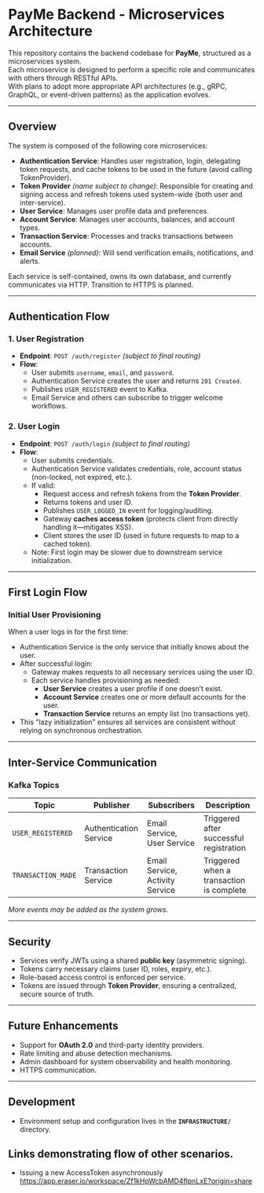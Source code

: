 # PayMe Backend - Microservices Architecture

This repository contains the backend codebase for **PayMe**, structured as a microservices system.  
Each microservice is designed to perform a specific role and communicates with others through RESTful APIs.  
With plans to adopt more appropriate API architectures (e.g., gRPC, GraphQL, or event-driven patterns) as the application evolves.

---

## Overview

The system is composed of the following core microservices:

- **Authentication Service**: Handles user registration, login, delegating token requests, and cache tokens to be used in the future (avoid calling TokenProvider).
- **Token Provider** *(name subject to change)*: Responsible for creating and signing access and refresh tokens used system-wide (both user and inter-service).
- **User Service**: Manages user profile data and preferences.
- **Account Service**: Manages user accounts, balances, and account types.
- **Transaction Service**: Processes and tracks transactions between accounts.
- **Email Service** *(planned)*: Will send verification emails, notifications, and alerts.

Each service is self-contained, owns its own database, and currently communicates via HTTP. Transition to HTTPS is planned.

---

## Authentication Flow

### 1. **User Registration**
- **Endpoint**: `POST /auth/register` *(subject to final routing)*
- **Flow**:
    - User submits `username`, `email`, and `password`.
    - Authentication Service creates the user and returns `201 Created`.
    - Publishes `USER_REGISTERED` event to Kafka.
    - Email Service and others can subscribe to trigger welcome workflows.

### 2. **User Login**
- **Endpoint**: `POST /auth/login` *(subject to final routing)*
- **Flow**:
    - User submits credentials.
    - Authentication Service validates credentials, role, account status (non-locked, not expired, etc.).
    - If valid:
        - Request access and refresh tokens from the **Token Provider**.
        - Returns tokens and user ID.
        - Publishes `USER_LOGGED_IN` event for logging/auditing.
        - Gateway **caches access token** (protects client from directly handling it—mitigates XSS).
        - Client stores the user ID (used in future requests to map to a cached token).
    - Note: First login may be slower due to downstream service initialization.

---

## First Login Flow

### Initial User Provisioning

When a user logs in for the first time:

- Authentication Service is the only service that initially knows about the user.
- After successful login:
    - Gateway makes requests to all necessary services using the user ID.
    - Each service handles provisioning as needed:
        - **User Service** creates a user profile if one doesn’t exist.
        - **Account Service** creates one or more default accounts for the user.
        - **Transaction Service** returns an empty list (no transactions yet).
- This "lazy initialization" ensures all services are consistent without relying on synchronous orchestration.

---

## Inter-Service Communication

### Kafka Topics
| Topic              | Publisher              | Subscribers                    | Description                             |
|-------------------|------------------------|--------------------------------|-----------------------------------------|
| `USER_REGISTERED` | Authentication Service | Email Service, User Service    | Triggered after successful registration |
| `TRANSACTION_MADE`| Transaction Service    | Email Service, Activity Service| Triggered when a transaction is complete|

*More events may be added as the system grows.*

---

## Security

- Services verify JWTs using a shared **public key** (asymmetric signing).
- Tokens carry necessary claims (user ID, roles, expiry, etc.).
- Role-based access control is enforced per service.
- Tokens are issued through **Token Provider**, ensuring a centralized, secure source of truth.

---

## Future Enhancements

- Support for **OAuth 2.0** and third-party identity providers.
- Rate limiting and abuse detection mechanisms.
- Admin dashboard for system observability and health monitoring.
- HTTPS communication.

---

## Development

- Environment setup and configuration lives in the **`INFRASTRUCTURE/`** directory.


## Links demonstrating flow of other scenarios. 

- Issuing a new AccessToken asynchronously
  https://app.eraser.io/workspace/Zf1kHpWcbAMD4flpnLxE?origin=share